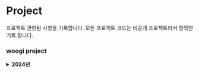# Project
프로젝트 관련된 사항을 기록합니다.
모든 프로젝트 코드는 비공개 프로젝트라서 항목만 기록 합니다.

<h3> woogi project </h3>

<details>
<summary><b>2024년</b></summary>

 ####  ✔ 반도체 사업부 snowflake Datalake Project
 - 공정,생산,장비,품질 Datalake 구성
 - Informatica IDMC를 활용한 기술 활용
 - 사용기술 : Informatica IDMC, snoflake, oracle
 ####  ✔ 반도체 사업부 Work Innovation Project
 - aws 서버리스 기반의 모바일 nMES 구축 프로젝트
 - 사용기술 : aws, vue.js, node.js, JAVA, Tableau, oracle
 - 결과물 : A의 키워드와 B의 키워드를 각각 정제한 후, 각 키워드를 토대로 매핑(일치 또는 포함)한다. 매핑 결과 output을 csv 형식으로 출력하고, 이외의 필요한 정보는 C, D에서 추출한다.<br>
 
<br></details>
